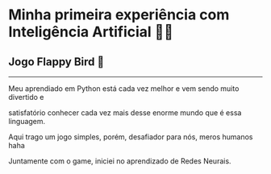 # Minha primeira experiência com Inteligência Artificial 👨‍💻
## Jogo Flappy Bird 🐤
---
Meu aprendiado em Python está cada vez melhor e vem sendo muito divertido e

satisfatório conhecer cada vez mais desse enorme mundo que é essa linguagem.

Aqui trago um jogo simples, porém, desafiador para nós, meros humanos haha

Juntamente com o game, iniciei no aprendizado de Redes Neurais.
